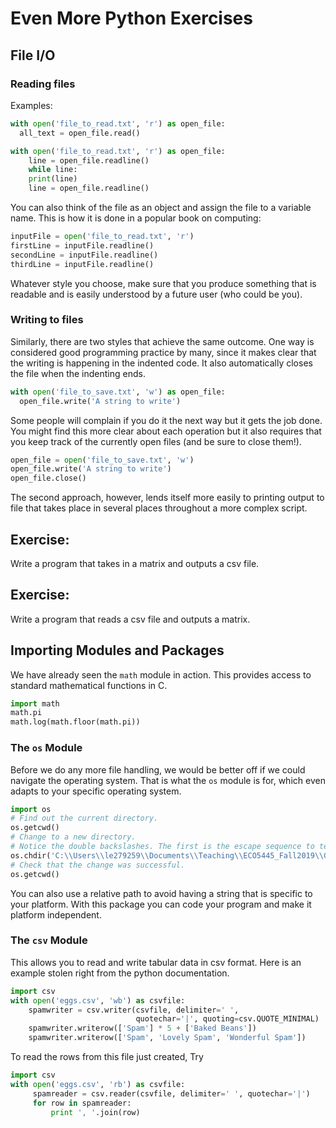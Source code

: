 # Even More Python Exercises

## File I/O


### Reading files

Examples:

```python
with open('file_to_read.txt', 'r') as open_file:
  all_text = open_file.read()
```


```python
with open('file_to_read.txt', 'r') as open_file:
	line = open_file.readline()
	while line:
  	print(line)
  	line = open_file.readline()
```

You can also think of the file as an object and assign the file to a variable name.
This is how it is done in a popular book on computing:

```python
inputFile = open('file_to_read.txt', 'r')
firstLine = inputFile.readline()
secondLine = inputFile.readline()
thirdLine = inputFile.readline()
```

Whatever style you choose, make sure that you produce something that is readable and is easily understood by a future user (who could be you).


### Writing to files

Similarly, there are two styles that achieve the same outcome.
One way is considered good programming practice by many, since it makes clear that the writing is happening in the indented code.
It also automatically closes the file when the indenting ends.

```python
with open('file_to_save.txt', 'w') as open_file:
  open_file.write('A string to write')
```
Some people will complain if you do it the next way but it gets the job done.
You might find this more clear about each operation but it also requires that you keep track of the currently open files (and be sure to close them!).

```python
open_file = open('file_to_save.txt', 'w')
open_file.write('A string to write')
open_file.close()
```
The second approach, however, lends itself more easily to printing output to file that takes place in several places throughout a more complex script.

## Exercise:

Write a program that takes in a matrix and outputs a csv file.


## Exercise:

Write a program that reads a csv file and outputs a matrix.


## Importing Modules and Packages

We have already seen the ```math``` module in action.
This provides access to standard mathematical functions in C.

```python
import math
math.pi
math.log(math.floor(math.pi))
```

### The ```os``` Module

Before we do any more file handling, we would be better off if we could navigate the operating system.
That is what the ```os``` module is for, which even adapts to your specific operating system.


```python
import os
# Find out the current directory.
os.getcwd()
# Change to a new directory.
# Notice the double backslashes. The first is the escape sequence to tell the interpreter to actually print the second backslash.
os.chdir('C:\\Users\\le279259\\Documents\\Teaching\\ECO5445_Fall2019\\GitRepos\\Original\\demo_06_python_file_io')
# Check that the change was successful.
os.getcwd()
```
You can also use a relative path to avoid having a string that is specific to your platform.
With this package you can code your program and make it platform independent.


### The ```csv``` Module

This allows you to read and write tabular data in csv format.
Here is an example stolen right from the python documentation.

```python
import csv
with open('eggs.csv', 'wb') as csvfile:
    spamwriter = csv.writer(csvfile, delimiter=' ',
                            quotechar='|', quoting=csv.QUOTE_MINIMAL)
    spamwriter.writerow(['Spam'] * 5 + ['Baked Beans'])
    spamwriter.writerow(['Spam', 'Lovely Spam', 'Wonderful Spam'])
```

To read the rows from this file just created, Try
```Python
import csv
with open('eggs.csv', 'rb') as csvfile:
     spamreader = csv.reader(csvfile, delimiter=' ', quotechar='|')
     for row in spamreader:
         print ', '.join(row)
```
